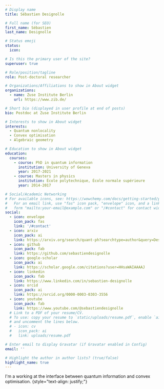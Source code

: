 ```yaml
---
# Display name
title: Sébastien Designolle

# Full name (for SEO)
first_name: Sébastien
last_name: Designolle

# Status emoji
status:
  icon:

# Is this the primary user of the site?
superuser: true

# Role/position/tagline
role: Post-doctoral researcher

# Organizations/Affiliations to show in About widget
organizations:
  - name: Zuse Institute Berlin
    url: https://www.zib.de/

# Short bio (displayed in user profile at end of posts)
bio: Postdoc at Zuse Institute Berlin

# Interests to show in About widget
interests:
  - Quantum nonlocality
  - Convex optimisation
  - Algebraic geometry

# Education to show in About widget
education:
  courses:
    - course: PhD in quantum information
      institution: University of Geneva
      year: 2017-2021
    - course: Masters in physics
      institution: École polytechnique, École normale supérieure
      year: 2014-2017

# Social/Academic Networking
# For available icons, see: https://wowchemy.com/docs/getting-started/page-builder/#icons
#   For an email link, use "fas" icon pack, "envelope" icon, and a link in the
#   form "mailto:your-email@example.com" or "/#contact" for contact widget.
social:
  - icon: envelope
    icon_pack: fas
    link: '/#contact'
  - icon: arxiv
    icon_pack: ai
    link: https://arxiv.org/search/quant-ph?searchtype=author&query=Designolle%2C+S
  - icon: github
    icon_pack: fab
    link: https://github.com/sebastiendesignolle
  - icon: google-scholar
    icon_pack: ai
    link: https://scholar.google.com/citations?user=HHsaWAIAAAAJ
  - icon: linkedin
    icon_pack: fab
    link: https://www.linkedin.com/in/sebastien-designolle
  - icon: orcid
    icon_pack: ai
    link: https://orcid.org/0000-0003-0303-3556
  - icon: youtube
    icon_pack: fab
    link: https://www.youtube.com/@sebastiendesignolle
  # Link to a PDF of your resume/CV.
  # To use: copy your resume to `static/uploads/resume.pdf`, enable `ai` icons in `params.yaml`,
  # and uncomment the lines below.
  # - icon: cv
  #   icon_pack: ai
  #   link: uploads/resume.pdf

# Enter email to display Gravatar (if Gravatar enabled in Config)
email: ''

# Highlight the author in author lists? (true/false)
highlight_name: true
---
```


I'm a working at the interface between quantum information and convex optimisation.
{style="text-align: justify;"}
